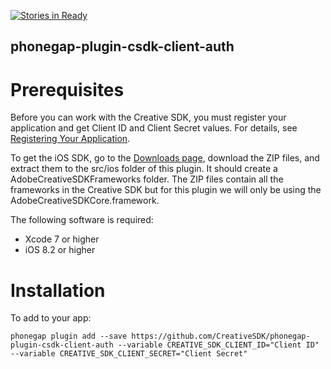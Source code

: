 [![Stories in Ready](https://badge.waffle.io/CreativeSDK/phonegap-plugin-csdk-client-auth.png?label=ready&title=Ready)](https://waffle.io/CreativeSDK/phonegap-plugin-csdk-client-auth)
<!--
#
# Licensed to the Apache Software Foundation (ASF) under one
# or more contributor license agreements.  See the NOTICE file
# distributed with this work for additional information
# regarding copyright ownership.  The ASF licenses this file
# to you under the Apache License, Version 2.0 (the
# "License"); you may not use this file except in compliance
# with the License.  You may obtain a copy of the License at
#
# http://www.apache.org/licenses/LICENSE-2.0
#
# Unless required by applicable law or agreed to in writing,
# software distributed under the License is distributed on an
# "AS IS" BASIS, WITHOUT WARRANTIES OR CONDITIONS OF ANY
#  KIND, either express or implied.  See the License for the
# specific language governing permissions and limitations
# under the License.
#
-->

phonegap-plugin-csdk-client-auth
------------------------

# Prerequisites

Before you can work with the Creative SDK, you must register your application and get Client ID and Client Secret values. For details, see [Registering Your Application](https://creativesdk.adobe.com/docs/ios/#/articles/gettingstarted/index.html).

To get the iOS SDK, go to the [Downloads page](https://creativesdk.adobe.com/downloads.html), download the ZIP files, and extract them to the src/ios folder of this plugin. It should create a AdobeCreativeSDKFrameworks folder. The ZIP files contain all the frameworks in the Creative SDK but for this plugin we will only be using the AdobeCreativeSDKCore.framework.

The following software is required:
- Xcode 7 or higher
- iOS 8.2 or higher

# Installation

To add to your app:

```
phonegap plugin add --save https://github.com/CreativeSDK/phonegap-plugin-csdk-client-auth --variable CREATIVE_SDK_CLIENT_ID="Client ID" --variable CREATIVE_SDK_CLIENT_SECRET="Client Secret"
```

